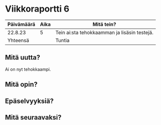 # Viikkoraportti 6

| Päivämäärä |     Aika      |                                     Mitä tein?                                  |
|------------|---------------|---------------------------------------------------------------------------------|
| 22.8.23  |   5      | Tein ai:sta tehokkaamman ja lisäsin testejä. |
| Yhteensä   |       |            Tuntia                          |

## Mitä uutta?
Ai on nyt tehokkaampi.

## Mitä opin?

## Epäselvyyksiä?

## Mitä seuraavaksi?